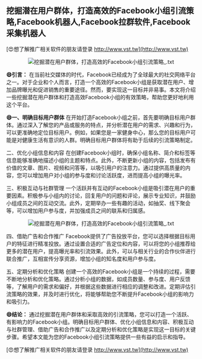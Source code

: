 ## **挖掘潜在用户群体，打造高效的Facebook小组引流策略,Facebook机器人,Facebook拉群软件,Facebook采集机器人**

[😍想了解推广相关软件的朋友请登录 http://www.vst.tw](http://www.vst.tw)

 <center><img src="https://vst.tw/MP4/tuiguang/png/5.png" alt="挖掘潜在用户群体，打造高效的Facebook小组引流策略_.txt"></center>

**😄引言：**
在当前社交媒体的时代，Facebook已经成为了全球最大的社交网络平台之一。对于企业和个人而言，打造一个高效的Facebook小组是获取潜在用户、增加品牌曝光和促进销售的重要途径。然而，要实现这一目标并非易事。本文将介绍一些挖掘潜在用户群体和打造高效Facebook小组的有效策略，帮助您更好地利用这个平台。

**😄一、明确目标用户群体**
在开始打造Facebook小组之前，首先要明确目标用户群体。通过深入了解您的产品或服务的特点，并分析潜在用户的需求、兴趣和行为，可以更准确地定位目标用户。例如，如果您是一家健身中心，那么您的目标用户可能是对健康生活有意识的人群。明确目标用户群体将有助于后续的引流策略制定。

二、优化小组信息和内容
在创建Facebook小组时，确保小组名称、简介和标签等信息能够准确地描述小组的主题和特点。此外，不断更新小组的内容，包括发布有价值的文章、图片、视频和问答等，以吸引用户的注意力。通过提供高质量的内容，您可以增加用户对小组的参与度和讨论活跃度，进而提高小组的曝光率。

三、积极互动与社群管理
一个活跃并有互动的Facebook小组是吸引潜在用户的重要因素。积极参与小组内的讨论，回复用户的问题和评论，展示专业知识，并鼓励小组成员之间的互动交流。此外，定期举办一些有趣的活动，如抽奖、线下聚会等，可以增加用户参与度，并加强成员之间的联系和归属感。

 <center><img src="https://vst.tw/MP4/tuiguang/png/3.png" alt="挖掘潜在用户群体，打造高效的Facebook小组引流策略_.txt"></center>

四、借助广告和合作推广
Facebook提供了广告投放平台，您可以选择根据目标用户的特征进行精准投放。通过设置合适的广告定位和内容，可以将您的小组推荐给更多的潜在用户，提高曝光率和引流效果。此外，可以与相关行业的合作伙伴进行联合推广，互相宣传分享资源，增加小组的知名度和用户参与度。

五、定期分析和优化策略
创建一个高效的Facebook小组是一个持续的过程，需要不断地分析和优化策略。通过分析小组的数据，如成员数量、参与度、用户反馈等，了解用户的需求和偏好，并根据这些数据进行相应的调整和改进。定期评估引流策略的效果，并及时进行优化，将能够帮助您不断提升Facebook小组的影响力和吸引力。

**😄结论：**
通过挖掘潜在用户群体和采取高效的引流策略，您可以打造一个活跃、有影响力的Facebook小组。明确目标用户群体、优化小组信息和内容、积极互动与社群管理、借助广告和合作推广以及定期分析和优化策略是实现这一目标的关键步骤。希望本文能为您的Facebook小组引流策略提供一些有益的启示和指导。

[😍想了解推广相关软件的朋友请登录 http://www.vst.tw](http://www.vst.tw)



